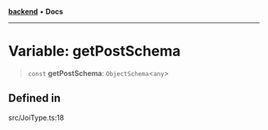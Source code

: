 [**backend**](../../README.md) • **Docs**

***

# Variable: getPostSchema

> `const` **getPostSchema**: `ObjectSchema`\<`any`\>

## Defined in

src/JoiType.ts:18
